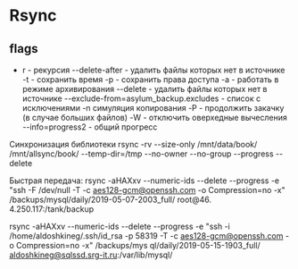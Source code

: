  Rsync
=========

## flags
- r - рекурсия 
--delete-after - удалить файлы которых нет в источнике
-t - сохранить время
-p - сохранить права доступа
-a - работать в режиме архивирования
--delete - удалить файлы которых нет в источнике
--exclude-from=asylum_backup.excludes - список с исключениями
-n симуляция копирования
-P - продолжить закачку (в случае больших файлов)
-W - отключить оверхедные вычесления
--info=progress2 - общий прогресс


Синхронизация библиотеки
rsync -rv --size-only /mnt/data/book/ /mnt/allsync/book/ --temp-dir=/tmp --no-owner --no-group --progress --delete

Быстрая передача:
 rsync -aHAXxv --numeric-ids --delete --progress -e "ssh -F /dev/null -T -c aes128-gcm@openssh.com -o Compression=no -x" /backups/mysql/daily/2019-05-07-2003_full/ root@46.
4.250.117:/tank/backup

rsync -aHAXxv --numeric-ids --delete --progress -e "ssh -i /home/aldoshkineg/.ssh/id_rsa -p 58319 -T -c aes128-gcm@openssh.com -o Compression=no -x" /backups/mys
ql/daily/2019-05-15-1903_full/ aldoshkineg@sqlssd.srg-it.ru:/var/lib/mysql/
